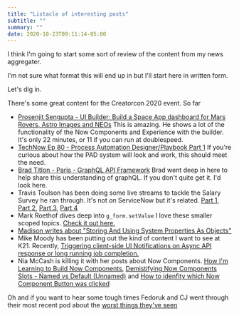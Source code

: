 ```yaml
---
title: "Listacle of interesting posts"
subtitle: ""
summary: ""
date: 2020-10-23T09:11:14-05:00
---
```


I think I'm going to start some sort of review of the content from my news aggregater.

I'm not sure what format this will end up in but I'll start here in written form.

Let's dig in.

There's some great content for the Creatorcon 2020 event.  So far 

- [Prosenjit Sengupta - UI Builder: Build a Space App dashboard for Mars Rovers, Astro Images and NEOs](https://players.brightcove.net/5703385908001/zKNjJ2k2DM_default/index.html?videoId=ref:CC20-CCB1010)
  This is amazing.  He shows a lot of the functionality of the Now Components and Experience with the builder.  It's only 22 minutes, or 11 if you can run at doublespeed.
- [TechNow Ep 80 - Process Automation Designer/Playbook Part 1](https://www.youtube.com/watch?v=FU04cqUXIko)
  If you're curious about how the PAD system will look and work, this should meet the need.
- [Brad Titlon - Paris - GraphQL API Framework](https://developer.servicenow.com/blog.do?p=/post/paris-graphql-framework/)
  Brad went deep in here to help share this understanding of graphQL.  If you don't quite get it.  I'd look here.
- Travis Toulson has been doing some live streams to tackle the Salary Survey he ran through.  It's not *on* ServiceNow but it's related.
  [Part 1](https://www.youtube.com/watch?v=Lag14qxWYdU), [Part 2](https://www.youtube.com/watch?v=BUWNPJfMGgU), [Part 3](https://www.youtube.com/watch?v=g1lHRMfZEMY), [Part 4](https://www.youtube.com/watch?v=wHzt7dECCdg)
- Mark Roethof dives deep into `g_form.setValue`  I love these smaller scoped topics.  [Check it out here.](https://community.servicenow.com/community?id=community_article&sys_id=e047d880db8c245466f1d9d968961994)
- [Madison writes about "Storing And Using System Properties As Objects"](https://community.servicenow.com/community?id=community_article&sys_id=b222ee63db7fd454a08a1ea668961933)
- Mike Moody has been putting out the kind of content I want to see at K21.  Recently, [Triggering client-side UI Notifications on Async API response or long running job completion.](https://community.servicenow.com/community?id=community_video&sys_id=a47f4af3db37d05466f1d9d968961901)
- Nia McCash is killing it with her posts about Now Components. [How I'm Learning to Build Now Components](https://community.servicenow.com/community?id=community_article&sys_id=e85238cedb7f989066f1d9d968961995), [Demistifying Now Components Slots - Named vs Default (Unnamed)](https://community.servicenow.com/community?id=community_article&sys_id=a4485f701b402410305fea89bd4bcba6) and [How to idenfity which Now Component Button was clicked](https://community.servicenow.com/community?id=community_article&sys_id=8015b4a7dbb79854fb115583ca96198b)

Oh and if you want to hear some tough times Fedoruk and CJ went through their most recent pod about the [worst things they've seen](https://share.transistor.fm/s/3889310f)
